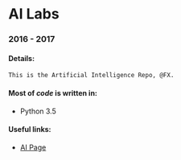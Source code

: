 # AI Labs
### 2016 - 2017

#### Details:
```
This is the Artificial Intelligence Repo, @FX.
```
#### Most of *code* is written in:
  - Python 3.5

#### Useful links:
- [AI Page][cc7cc61a]

  [cc7cc61a]: http://profs.info.uaic.ro/~ipistol/ia1617/ "AI Page"
